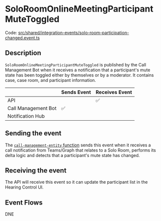 # SoloRoomOnlineMeetingParticipantMuteToggled

Code:
[src/shared/integration-events/solo-room-participation-changed.event.ts](../../../src/shared/integration-events/solo-room-participation-changed.event.ts)

## Description

`SoloRoomOnlineMeetingParticipantMuteToggled` is published by the Call Management Bot when it receives a notification
that a participant's mute state has been toggled either by themselves or by a moderator. It contains case, case room,
and participant information.

|                     | Sends Event | Receives Event |
| ------------------- | ----------- | -------------- |
| API                 |             | ✅             |
| Call Management Bot | ✅          |                |
| Notification Hub    |             |                |

## Sending the event

The [`call-management-entity` function](../../../src/call-management-bot/call-management-entity/index.ts) sends this
event when it receives a call notification from Teams/Graph that relates to a Solo Room, performs its delta logic and
detects that a participant's mute state has changed.

## Receiving the event

The API will receive this event so it can update the participant list in the Hearing Control UI.

## Event Flows

DNE
